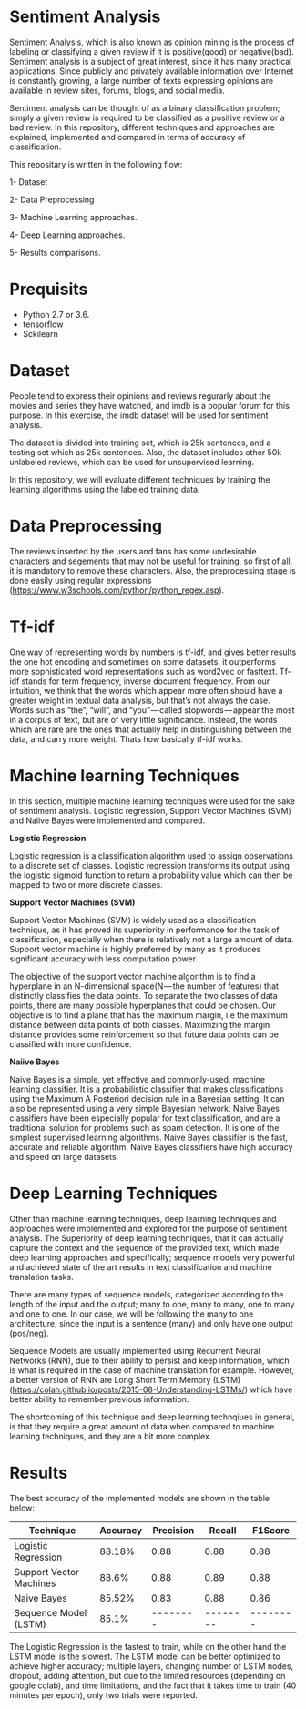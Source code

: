 # Sentiment Analysis

Sentiment Analysis, which is also known as opinion mining is the process of labeling or classifying a given review if it is positive(good) or negative(bad). Sentiment analysis is a subject of great interest, since it has many practical applications. Since publicly and privately available information over Internet is constantly growing, a large number of texts expressing opinions are available in review sites, forums, blogs, and social media.

Sentiment analysis can be thought of as a binary classification problem; simply a given review is required to be classified as a positive review or a bad review. In this repository, different techniques and approaches are explained, implemented and compared in terms of accuracy of classification. 

This repositary is written in the following flow:

1- Dataset

2- Data Preprocessing

3- Machine Learning approaches.

4- Deep Learning approaches.

5- Results comparisons.

# Prequisits

- Python 2.7 or 3.6.
- tensorflow
- Sckilearn

# Dataset

People tend to express their opinions and reviews regurarly about the movies and series they have watched, and imdb is a popular forum for this purpose. In this exercise, the imdb dataset will be used for sentiment analysis.

The dataset is divided into training set, which is 25k sentences, and a testing set which as 25k sentences. Also, the dataset includes other 50k unlabeled reviews, which can be used for unsupervised learning. 

In this repository, we will evaluate different techniques by training the learning algorithms using the labeled training data.

# Data Preprocessing

The reviews inserted by the users and fans has some undesirable characters and segements that may not be useful for training, so first of all, it is mandatory to remove these characters. Also, the preprocessing stage is done easily using regular expressions (https://www.w3schools.com/python/python_regex.asp).

# Tf-idf

One way of representing words by numbers is tf-idf, and gives better results the one hot encoding and sometimes on some datasets, it outperforms more sophisticated word representations such as word2vec or fasttext.
Tf-idf stands for term frequency, inverse document frequency. From our intuition, we think that the words which appear more often should have a greater weight in textual data analysis, but that’s not always the case. Words such as “the”, “will”, and “you” — called stopwords — appear the most in a corpus of text, but are of very little significance. Instead, the words which are rare are the ones that actually help in distinguishing between the data, and carry more weight. Thats how basically tf-idf works. 

# Machine learning Techniques
In this section, multiple machine learning techniques were used for the sake of sentiment analysis. Logistic regression, Support Vector Machines (SVM) and Naiive Bayes were implemented and compared. 

**Logistic Regression**

Logistic regression is a classification algorithm used to assign observations to a discrete set of classes. Logistic regression transforms its output using the logistic sigmoid function to return a probability value which can then be mapped to two or more discrete classes. 

**Support Vector Machines (SVM)**

Support Vector Machines (SVM) is widely used as a classification technique, as it has proved its superiority in performance for the task of classification, especially when there is relatively not a large amount of data. Support vector machine is highly preferred by many as it produces significant accuracy with less computation power. 

The objective of the support vector machine algorithm is to find a hyperplane in an N-dimensional space(N — the number of features) that distinctly classifies the data points.
To separate the two classes of data points, there are many possible hyperplanes that could be chosen. Our objective is to find a plane that has the maximum margin, i.e the maximum distance between data points of both classes. Maximizing the margin distance provides some reinforcement so that future data points can be classified with more confidence.

**Naiive Bayes**

Naive Bayes is a simple, yet effective and commonly-used, machine learning classifier. It is a probabilistic classifier that makes classifications using the Maximum A Posteriori decision rule in a Bayesian setting. It can also be represented using a very simple Bayesian network. Naive Bayes classifiers have been especially popular for text classification, and are a traditional solution for problems such as spam detection. It is one of the simplest supervised learning algorithms. Naive Bayes classifier is the fast, accurate and reliable algorithm. Naive Bayes classifiers have high accuracy and speed on large datasets.

# Deep Learning Techniques

Other than machine learning techniques, deep learning techniques and approaches were implemented and explored for the purpose of sentiment analysis. The Superiority of deep learning techniques, that it can actually capture the context and the sequence of the provided text, which made deep learning approaches and specifically; sequence models very powerful and achieved state of the art results in text classification and machine translation tasks.

There are many types of sequence models, categorized according to the length of the input and the output; many to one, many to many, one to many and one to one. In our case, we will be following the many to one architecture; since the input is a sentence (many) and only have one output (pos/neg).

Sequence Models are usually implemented using Recurrent Neural Networks (RNN), due to their ability to persist and keep information, which is what is required in the case of machine translation for example. However, a better version of RNN are Long Short Term Memory (LSTM) (https://colah.github.io/posts/2015-08-Understanding-LSTMs/) which have better ability to remember previous information. 

The shortcoming of this technique and deep learning technqiues in general, is that they require a great amount of data when compared to machine learning techniques, and they are a bit more complex. 

# Results

The best accuracy of the implemented models are shown in the table below:

| Technique  | Accuracy | Precision | Recall | F1Score|
| ---------- | -------- |-------- |-------- |-------- |
| Logistic Regression  | 88.18%  | 0.88 | 0.88 | 0.88|
| Support Vector Machines  | 88.6%  | 0.88 | 0.89| 0.88|
| Naive Bayes  | 85.52%  | 0.83 | 0.88 | 0.86|
| Sequence Model (LSTM)  | 85.1%  | -------- |-------- |-------- |

The Logistic Regression is the fastest to train, while on the other hand the LSTM model is the slowest.
The LSTM model can be better optimized to achieve higher accuracy; multiple layers, changing number of LSTM nodes, dropout, adding attention, but due to the limited resources (depending on google colab), and time limitations, and the fact that it takes time to train (40 minutes per epoch), only two trials were reported. 
